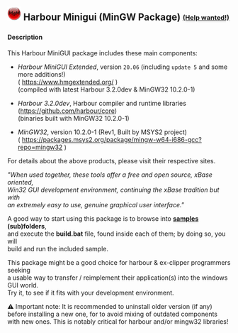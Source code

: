 ![](https://github.com/Petewg/MgM/blob/master/minigui/resources/mgm32.png)   Harbour Minigui (MinGW Package) <sub><sup>[(Help wanted!)](https://github.com/Petewg/MgM/issues?q=is%3Aopen+label%3A%22help+wanted%22)</sup></sub>
   -------------------------------

#### Description   

This Harbour MiniGUI package includes these main components:   
   
   - *Harbour MiniGUI Extended*, version `20.06` (including `update 5` and some  more additions!)    
     ( https://www.hmgextended.org/ )   
     (compiled with latest Harbour 3.2.0dev & MinGW32 10.2.0-1)   

   - *Harbour 3.2.0dev*, Harbour compiler and runtime libraries   
       (https://github.com/harbour/core)   
       (binaries built with MinGW32 10.2.0-1) 

   - *MinGW32*, version 10.2.0-1 (Rev1, Built by MSYS2 project)   
     ( https://packages.msys2.org/package/mingw-w64-i686-gcc?repo=mingw32 )

For details about the above products, please visit their respective sites.   
   
*"When used together, these tools offer a free and open source, xBase oriented,    
Win32 GUI development environment, continuing the xBase tradition but with   
an extremely easy to use, genuine graphical user interface."*   

A good way to start using this package is to browse into **[samples](https://github.com/Petewg/MgM/tree/master/minigui/samples) (sub)folders**,   
and execute the **build.bat** file, found inside each of them; by doing so, you will   
build and run the included sample.  

This package might be a good choice for harbour & ex-clipper programmers seeking   
a usable way to transfer / reimplement their application(s) into the windows GUI world.   
Try it, to see if it fits with your development environment.   

:warning: Important note: It is recommended to uninstall older version (if any)  
before installing a new one, for to avoid mixing of outdated components   
with new ones. This is notably critical for harbour and/or mingw32 libraries!
